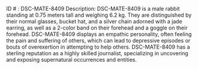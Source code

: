 ID # : DSC-MATE-8409
Description: DSC-MATE-8409 is a male rabbit standing at 0.75 meters tall and weighing 6.2 kg. They are distinguished by their normal glasses, bucket hat, and a silver chain adorned with a jade earring, as well as a 2-color band on their forehead and a goggle on their forehead. DSC-MATE-8409 displays an empathic personality, often feeling the pain and suffering of others, which can lead to depressive episodes or bouts of overexertion in attempting to help others. DSC-MATE-8409 has a sterling reputation as a highly skilled journalist, specializing in uncovering and exposing supernatural occurrences and entities.